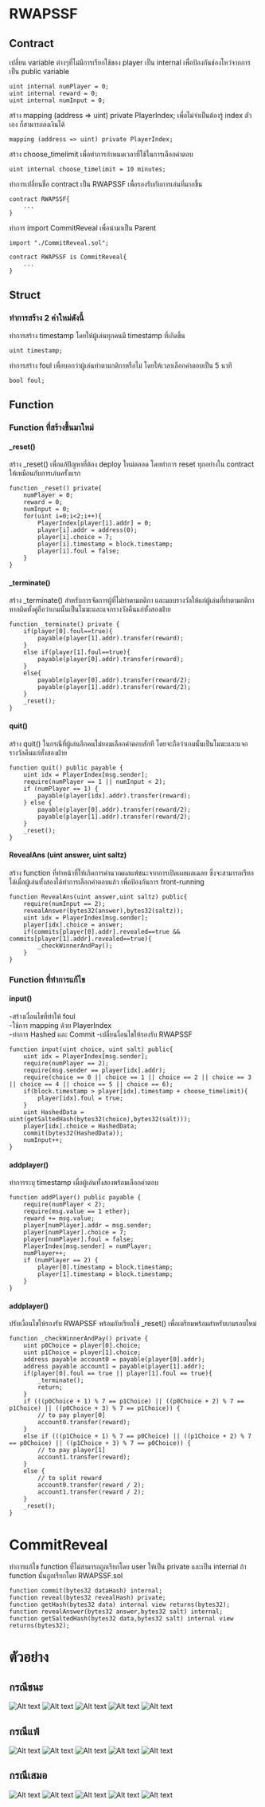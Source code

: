 # RWAPSSF  
## Contract
เปลี่ยน variable ต่างๆที่ไม่มีการเรียกใช้ของ player เป็น internal เพื่อป้องกันช่องโหว่จากการเป็น public variable    
```
uint internal numPlayer = 0;
uint internal reward = 0;
uint internal numInput = 0;
```    
สร้าง mapping (address => uint) private PlayerIndex; เพื่อไม่จำเป็นต้องรู้ index ตัวเอง ก็สามารถลงเงินได้

```
mapping (address => uint) private PlayerIndex;
```
สร้าง choose_timelimit เพื่อทำการกำหนดเวลาที่ใช้ในการเลือกคำตอบ
```
uint internal choose_timelimit = 10 minutes;
```
ทำการเปลี่ยนชื่อ contract เป็น RWAPSSF เพื่อรองรับกับการเล่นที่มากขึ้น
```
contract RWAPSSF{
    ...
}
```
ทำการ import CommitReveal เพื่อนำมาเป็น Parent
```
import "./CommitReveal.sol";

contract RWAPSSF is CommitReveal{
    ...
}
```

## Struct
### ทำการสร้าง 2 ค่าใหม่ดังนี้
ทำการสร้าง timestamp โดยให้ผู้เล่นทุกคนมี timestamp ที่เกิดขึ้น  
```
uint timestamp;
```
ทำการสร้าง foul เพื่อบอกว่าผู้เล่นทำตามกติกาหรือไม่ โดยให้เวลาเลือกคำตอบเป็น 5 นาที
```
bool foul;
```
## Function
### Function ที่สร้างขึ้นมาใหม่
#### _reset()
สร้าง _reset()  เพื่อแก้ปัญหาที่ต้อง deploy ใหม่ตลอด โดยทำการ reset ทุกอย่างใน contract ให้เหมือนกับการเล่นครั้งแรก
```
function _reset() private{
    numPlayer = 0;
    reward = 0;
    numInput = 0;
    for(uint i=0;i<2;i++){
        PlayerIndex[player[i].addr] = 0;
        player[i].addr = address(0);
        player[i].choice = 7;
        player[i].timestamp = block.timestamp;
        player[i].foul = false;
    }
}
```
#### _terminate()
สร้าง _terminate() สำหรับการจัดการผู้ที่ไม่ทำตามกติกา และมอบรางวัลให้แก่ผู้เล่นที่ทำตามกติกา หากผิดทั้งคู่ถือว่าเกมนั้นเป็นโมฆะและแจกรางวัลคืนแก่ทั้งสองฝ่าย
```
function _terminate() private {
    if(player[0].foul==true){
        payable(player[1].addr).transfer(reward);
    }
    else if(player[1].foul==true){
        payable(player[0].addr).transfer(reward);
    }
    else{
        payable(player[0].addr).transfer(reward/2);
        payable(player[1].addr).transfer(reward/2);
    }
    _reset();
}
```
#### quit()   
สร้าง quit() ในกรณีที่ผู้เล่นอีกคนไม่ยอมเลือกคำตอบสักที โดยจะถือว่าเกมนั้นเป็นโมฆะและแจกรางวัลคืนแก่ทั้งสองฝ่าย
```
function quit() public payable {
    uint idx = PlayerIndex[msg.sender];
    require(numPlayer == 1 || numInput < 2);
    if (numPlayer == 1) {
        payable(player[idx].addr).transfer(reward);
    } else {
        payable(player[0].addr).transfer(reward/2);
        payable(player[1].addr).transfer(reward/2);
    }
    _reset();
}
```
#### RevealAns (uint answer, uint saltz) 
สร้าง function ที่ทำหน้าที่ให้เกิดการคำนวณผลแพ้ชนะจากการเปิดเผยผลเฉลย ซึ่งจะสามารถเรียกได้เมื่อผู้เล่นทั้งสองได้ทำการเลือกคำตอบแล้ว เพื่อป้องกันการ front-running
```
function RevealAns(uint answer,uint saltz) public{
    require(numInput == 2);
    revealAnswer(bytes32(answer),bytes32(saltz));
    uint idx = PlayerIndex[msg.sender];
    player[idx].choice = answer;
    if(commits[player[0].addr].revealed==true && commits[player[1].addr].revealed==true){
        _checkWinnerAndPay();
    }
}
```  
### Function ที่ทำการแก้ไข
#### input()   
-สร้างเงื่อนไขที่ทำให้ foul  
-ใช้การ mapping ด้วย PlayerIndex  
-ทำการ Hashed และ Commit
-เปลี่ยนงื่อนไขให้รองรับ RWAPSSF
```
function input(uint choice, uint salt) public{
    uint idx = PlayerIndex[msg.sender];
    require(numPlayer == 2);
    require(msg.sender == player[idx].addr);
    require(choice == 0 || choice == 1 || choice == 2 || choice == 3 || choice == 4 || choice == 5 || choice == 6);
    if(block.timestamp > player[idx].timestamp + choose_timelimit){
        player[idx].foul = true;
    }
    uint HashedData = uint(getSaltedHash(bytes32(choice),bytes32(salt)));
    player[idx].choice = HashedData;
    commit(bytes32(HashedData));
    numInput++;
}
```
#### addplayer()
ทำการระบุ timestamp เมื่อผู้เล่นทั้งสองพร้อมเลือกคำตอบ
```
function addPlayer() public payable {
    require(numPlayer < 2);
    require(msg.value == 1 ether);
    reward += msg.value;
    player[numPlayer].addr = msg.sender;
    player[numPlayer].choice = 7;
    player[numPlayer].foul = false;
    PlayerIndex[msg.sender] = numPlayer;
    numPlayer++;
    if (numPlayer == 2) {
        player[0].timestamp = block.timestamp;
        player[1].timestamp = block.timestamp;
    }
}
```
#### addplayer()
ปรับเงื่อนไขให้รองรับ RWAPSSF พร้อมกับเรียกใช้ _reset() เพื่อเตรียมพร้อมสำหรับเกมรอบใหม่
```
function _checkWinnerAndPay() private {
    uint p0Choice = player[0].choice;
    uint p1Choice = player[1].choice;
    address payable account0 = payable(player[0].addr);
    address payable account1 = payable(player[1].addr);
    if(player[0].foul == true || player[1].foul == true){
        _terminate();
        return;
    }
    if (((p0Choice + 1) % 7 == p1Choice) || ((p0Choice + 2) % 7 == p1Choice) || ((p0Choice + 3) % 7 == p1Choice)) {
        // to pay player[0]
        account0.transfer(reward);
    }
    else if (((p1Choice + 1) % 7 == p0Choice) || ((p1Choice + 2) % 7 == p0Choice) || ((p1Choice + 3) % 7 == p0Choice)) {
        // to pay player[1]
        account1.transfer(reward);    
    }
    else {
        // to split reward
        account0.transfer(reward / 2);
        account1.transfer(reward / 2);
    }
    _reset();
}
```

# CommitReveal
ทำการแก้ไข function ที่ไม่สามารถถูกเรียกโดย user ให้เป็น private และเป็น internal ถ้า function นั้นถูกเรียกโดย RWAPSSF.sol
```
function commit(bytes32 dataHash) internal;
function reveal(bytes32 revealHash) private;
function getHash(bytes32 data) internal view returns(bytes32);
function revealAnswer(bytes32 answer,bytes32 salt) internal;
function getSaltedHash(bytes32 data,bytes32 salt) internal view returns(bytes32);
```

# ตัวอย่าง
## กรณีชนะ
![Alt text](picture/win_1.png)
![Alt text](picture/win_2.png)
![Alt text](picture/win_3.png)
![Alt text](picture/win_4.png)
![Alt text](picture/win_5.png)
## กรณีแพ้
![Alt text](picture/lose_1.png)
![Alt text](picture/lose_2.png)
![Alt text](picture/lose_3.png)
![Alt text](picture/lose_4.png)
![Alt text](picture/lose_5.png)
## กรณีเสมอ
![Alt text](picture/draw_1.png)
![Alt text](picture/draw_2.png)
![Alt text](picture/draw_3.png)
![Alt text](picture/draw_4.png)
![Alt text](picture/draw_5.png)